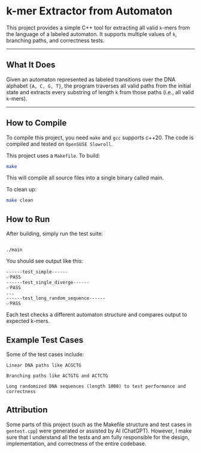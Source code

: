
# k-mer Extractor from Automaton

This project provides a simple C++ tool for extracting all valid `k`-mers from the language of a labeled automaton. It supports multiple values of `k`, branching paths, and correctness tests.

---

## What It Does

Given an automaton represented as labeled transitions over the DNA alphabet `{A, C, G, T}`, the program traverses all valid paths from the initial state and extracts every substring of length `k` from those paths (i.e., all valid `k`-mers).

---

## How to Compile

To compile this project, you need `make` and `gcc` supports c++20. The code is compiled and tested on `OpenSUSE Slowroll`.

This project uses a `Makefile`. To build:

```bash
make
```

This will compile all source files into a single binary called main.

To clean up:
```bash
make clean
```
## How to Run

After building, simply run the test suite:
```

./main
```
You should see output like this:
```
------test_simple------
✅PASS
------test_single_diverge------
✅PASS
...
------test_long_random_sequence------
✅PASS
```

Each test checks a different automaton structure and compares output to expected k-mers.


## Example Test Cases

Some of the test cases include:

    Linear DNA paths like ACGCTG

    Branching paths like ACTGTG and ACTCTG

    Long randomized DNA sequences (length 1000) to test performance and correctness


## Attribution

Some parts of this project (such as the Makefile structure and test cases in `gentest.cpp`) were generated or assisted by AI (ChatGPT). However, I make sure that I understand all the tests and am fully responsible for the design, implementation, and correctness of the entire codebase.